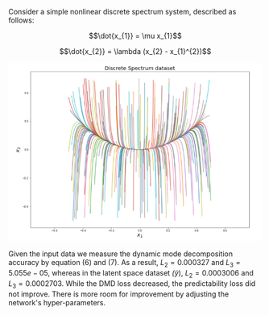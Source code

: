 Consider a simple nonlinear discrete spectrum system, described as follows: 

$$\dot{x_{1}} = \mu x_{1}$$

$$\dot{x_{2}} = \lambda (x_{2} - x_{1}^{2})$$

![](images/ex1_data.png)

Given the input data we measure the dynamic mode decomposition accuracy by equation (6) and (7). As a result, $L_{2} =  0.000327$ and $L_{3} = 5.055e-05$, whereas in the latent space dataset $\tilde(y)$, $L_{2} =  0.0003006$ and $L_{3} = 0.0002703$. While the DMD loss decreased, the predictability loss did not improve. There is more room for improvement by adjusting the network's hyper-parameters. 
